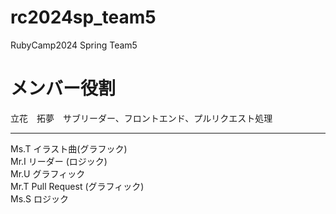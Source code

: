 # rc2024sp_team5
RubyCamp2024 Spring Team5

# メンバー役割
立花　拓夢　サブリーダー、フロントエンド、プルリクエスト処理　



------------------------------------------
Ms.T イラスト曲(グラフック)  
Mr.I リーダー (ロジック)  
Mr.U グラフィック  
Mr.T Pull Request (グラフィック)  
Ms.S ロジック
